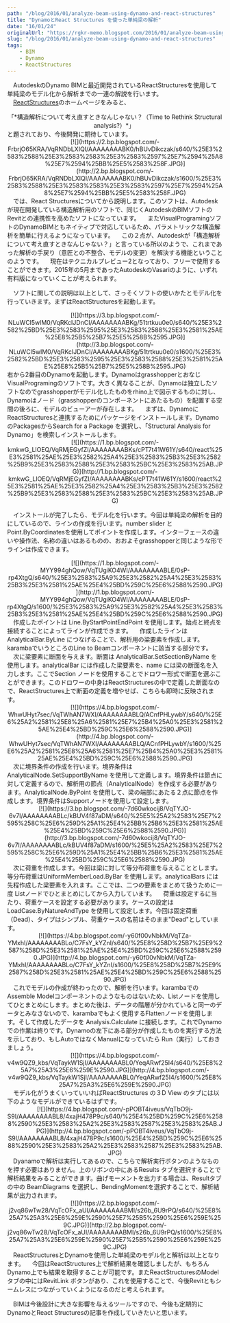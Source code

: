 ```yaml
---
path: "/blog/2016/01/analyze-beam-using-dynamo-and-react-structures"
title: "DynamoとReact Structures を使った単純梁の解析"
date: "16/01/24"
originalUrl: "https://rgkr-memo.blogspot.com/2016/01/analyze-beam-using-dynamo-and-react-structures.html"
slug: "/blog/2016/01/analyze-beam-using-dynamo-and-react-structures"
tags:
    - BIM
    - Dynamo
    - ReactStructures
---
```

　AutodeskのDynamo BIMと最近開発されているReactStructuresを使用して単純梁のモデル化から解析までの一連の解説を行います。  
　[ReactStructures](http://react.autodesk.com/)のホームページをみると、  

<div style="text-align: center;">「*構造解析について考え直すときなんじゃない？（Time to Rethink Structural analysis?）*」 </div><div style="text-align: center;">  
</div>と題されており、今後開発に期待しています。  

<div class="separator" style="clear: both; text-align: center;"></div><div class="separator" style="clear: both; text-align: center;">[![](https://2.bp.blogspot.com/-FrbrjO65KRA/VqRNDbLXIQI/AAAAAAAABK0/hBUvDikczak/s640/%25E3%2583%2588%25E3%2583%2583%25E3%2583%2597%25E7%2594%25A8%25E7%2594%25BB%25E5%2583%258F.JPG)](http://2.bp.blogspot.com/-FrbrjO65KRA/VqRNDbLXIQI/AAAAAAAABK0/hBUvDikczak/s1600/%25E3%2583%2588%25E3%2583%2583%25E3%2583%2597%25E7%2594%25A8%25E7%2594%25BB%25E5%2583%258F.JPG)</div><div style="text-align: center;">  
</div><div class="separator" style="clear: both; text-align: center;"></div><div class="separator" style="clear: both; text-align: center;"></div><div class="separator" style="clear: both; text-align: center;">  
</div>　では、React Structuresについてから説明します。このソフトは、Autodeskが現在開発している構造解析用のソフトで、同じくAutodeskのBIMソフトのRevitとの連携性を高めたソフトになっています。  
　またVisualProgramingソフトのDynamoBIMともネイティブで対応しているため、パラメトリックな構造解析を簡単に行えるようになっています。  
　この２点が、Autodeskが「構造解析について考え直すときなんじゃない？」と言っている所以のようで、これまであった解析の手戻り（意匠との不整合、モデルの変更）を解決する機能ということのようです。  
　現在はテクニカルプレビュー2となっており、フリーで使用することができます。2015年の5月まであったAutodeskのVasariのように、いずれ有料版になっていくことが考えられます。  

　ソフトに関しての説明は以上として、さっそくソフトの使いかたとモデル化を行っていきます。まずはReactStructuresを起動します。  

<div class="separator" style="clear: both; text-align: center;">[![](https://3.bp.blogspot.com/-NLuWCl5wlM0/VqRKcIJDnCI/AAAAAAAABKg/51trtkuu0e0/s640/%25E3%2582%25BD%25E3%2583%2595%25E3%2583%2588%25E3%2581%25AE%25E8%25B5%25B7%25E5%258B%2595.JPG)](http://3.bp.blogspot.com/-NLuWCl5wlM0/VqRKcIJDnCI/AAAAAAAABKg/51trtkuu0e0/s1600/%25E3%2582%25BD%25E3%2583%2595%25E3%2583%2588%25E3%2581%25AE%25E8%25B5%25B7%25E5%258B%2595.JPG)</div><div style="text-align: center;">  
</div>右から2番目のDynamoを起動します。DynamoはgrasshopperとおなじVisualProgramingのソフトです。大きく異なることが、Dynamoは独立したソフトなのでgrasshopperがモデル化したものをrhino上で図示するものに対し、Dynamoはノード（grasshopperのコンポーネントにあたるもの）を配置する空間の後ろに、モデルのビューアーが存在します。  
　まずは、DynamoにReactStructuresと連携するためにパッケージをインストールします。DynamoのPackagesからSearch for a Package を選択し、「Structural Analysis for Dynamo」を検索しインストールします。  

<div class="separator" style="clear: both; text-align: center;">[![](https://1.bp.blogspot.com/-kmkwG_LlOEQ/VqRMjEGyfZI/AAAAAAAABKs/cPT7t41W61Y/s640/react%25E3%2581%25AE%25E3%2582%25A4%25E3%2583%25B3%25E3%2582%25B9%25E3%2583%2588%25E3%2583%25BC%25E3%2583%25AB.JPG)](http://1.bp.blogspot.com/-kmkwG_LlOEQ/VqRMjEGyfZI/AAAAAAAABKs/cPT7t41W61Y/s1600/react%25E3%2581%25AE%25E3%2582%25A4%25E3%2583%25B3%25E3%2582%25B9%25E3%2583%2588%25E3%2583%25BC%25E3%2583%25AB.JPG)</div>  

　インストールが完了したら、モデル化を行います。今回は単純梁の解析を目的にしているので、ラインの作成を行います。number slider とPoint.ByCoordinatesを使用してポイントを作成します。インターフェースの違いや操作法、名称の違いはあるものの、おおよそgrasshopperと同じような形でラインは作成できます。  

<div class="separator" style="clear: both; text-align: center;">[![](https://1.bp.blogspot.com/-MYY994ghQow/VqTUgiKO4WI/AAAAAAAABLE/0sP-rp4XtgQ/s640/%25E3%2583%25A9%25E3%2582%25A4%25E3%2583%25B3%25E3%2581%25AE%25E4%25BD%259C%25E6%2588%2590.JPG)](http://1.bp.blogspot.com/-MYY994ghQow/VqTUgiKO4WI/AAAAAAAABLE/0sP-rp4XtgQ/s1600/%25E3%2583%25A9%25E3%2582%25A4%25E3%2583%25B3%25E3%2581%25AE%25E4%25BD%259C%25E6%2588%2590.JPG)</div>  
　作成したポイントは Line.ByStartPointEndPoint を使用します。始点と終点を接続することによってラインが作成できます。  
　作成したラインは AnalyticalBar.ByLine につなげることで、解析用の梁要素を作成します。karambaでいうところのLine to Beamコンポーネントに該当する部分です。  
　次に梁要素に断面を与えます。断面は AnalyticalBar.SetSectionByName を使用します。analyticalBar には作成した梁要素を、name には梁の断面名を入力します。ここでSection ノードを使用することでドロワー形式で断面を選ぶことができます。このドロワーの中身はReactStructuresの中で定義した断面なので、ReactStructures上で断面の定義を増やせば、こちらも即時に反映されます。  

<div class="separator" style="clear: both; text-align: center;">[![](https://4.bp.blogspot.com/-WhwUHyt7sec/VqTWhAN7WXI/AAAAAAAABLQ/ACnfPHLywbY/s640/%25E6%25A2%2581%25E8%25A6%2581%25E7%25B4%25A0%25E3%2581%25AE%25E4%25BD%259C%25E6%2588%2590.JPG)](http://4.bp.blogspot.com/-WhwUHyt7sec/VqTWhAN7WXI/AAAAAAAABLQ/ACnfPHLywbY/s1600/%25E6%25A2%2581%25E8%25A6%2581%25E7%25B4%25A0%25E3%2581%25AE%25E4%25BD%259C%25E6%2588%2590.JPG)</div>  
　次に境界条件の作成を行います。境界条件は AnalyticalNode.SetSupportByName を使用して定義します。境界条件は節点に対して定義するので、解析用の節点（AnalyticalNode）を作成する必要があります。AnalyticalNode.ByPoint を使用して、梁の端部にあたる２点に節点を作成します。境界条件はSupportノードを使用して設定します。  

<div class="separator" style="clear: both; text-align: center;">[![](https://3.bp.blogspot.com/-7d60wkocij8/VqTYJO-6v7I/AAAAAAAABLc/kBUV4f87aDM/s640/%25E5%25A2%2583%25E7%2595%258C%25E6%259D%25A1%25E4%25BB%25B6%25E3%2581%25AE%25E4%25BD%259C%25E6%2588%2590.JPG)](http://3.bp.blogspot.com/-7d60wkocij8/VqTYJO-6v7I/AAAAAAAABLc/kBUV4f87aDM/s1600/%25E5%25A2%2583%25E7%2595%258C%25E6%259D%25A1%25E4%25BB%25B6%25E3%2581%25AE%25E4%25BD%259C%25E6%2588%2590.JPG)</div>  
　次に荷重を作成します。今回は梁に対して等分布荷重を与えることとします。等分布荷重はUniformMemberLoad.ByBar を使用します。analyticalBars には先程作成した梁要素を入れます。ここでは、二つの要素をまとめて扱うために一度 Listノードでひとまとめにしてから入力しています。  
　荷重は設定するに当たり、荷重ケースを設定する必要があります。ケースの設定はLoadCase.ByNatureAndType を使用して設定します。今回は固定荷重（Dead）、タイプはシンプル、荷重ケースの名前はそのまま"Dead"としています。  

<div class="separator" style="clear: both; text-align: center;">[![](https://4.bp.blogspot.com/-y60f00vNbkM/VqTZa-YMxhI/AAAAAAAABLo/C7FsY_kYZnI/s640/%25E8%258D%25B7%25E9%2587%258D%25E3%2581%25AE%25E4%25BD%259C%25E6%2588%2590.JPG)](http://4.bp.blogspot.com/-y60f00vNbkM/VqTZa-YMxhI/AAAAAAAABLo/C7FsY_kYZnI/s1600/%25E8%258D%25B7%25E9%2587%258D%25E3%2581%25AE%25E4%25BD%259C%25E6%2588%2590.JPG)</div>  
　これでモデルの作成が終わったので、解析を行います。karambaでのAssemble Modelコンポーネントのようなものはないため、Listノードを使用してひとまとめにします。まとめた後は、データの階層が分かれていると同一のデータとみなさないので、karambaでもよく使用するFlattenノードを使用します。そして作成したデータを Analysis.Calculate に接続します。これでDynamoでの作業は終りです。Dynamoの左下にある部分が作成したものを実行する方法を示しており、もしAutoではなくManualになっていたら Run（実行）しておきましょう。  

<div class="separator" style="clear: both; text-align: center;">[![](https://4.bp.blogspot.com/-v4w9QZ9_kbs/VqTaykW1SjI/AAAAAAAABL0/YeqARwf25I4/s640/%25E8%25A7%25A3%25E6%259E%2590.JPG)](http://4.bp.blogspot.com/-v4w9QZ9_kbs/VqTaykW1SjI/AAAAAAAABL0/YeqARwf25I4/s1600/%25E8%25A7%25A3%25E6%259E%2590.JPG)</div>  
　モデル化がうまくいっていいればReactStructures の３D View のタブには以下のようなモデルができているはずです。  

<div class="separator" style="clear: both; text-align: center;">[![](https://4.bp.blogspot.com/-pPOBT4iveus/VqTbO9j-S9I/AAAAAAAABL8/4xajH478P9c/s640/%25E4%25BD%259C%25E6%2588%2590%25E3%2583%25A2%25E3%2583%2587%25E3%2583%25AB.JPG)](http://4.bp.blogspot.com/-pPOBT4iveus/VqTbO9j-S9I/AAAAAAAABL8/4xajH478P9c/s1600/%25E4%25BD%259C%25E6%2588%2590%25E3%2583%25A2%25E3%2583%2587%25E3%2583%25AB.JPG)</div>  
　Dyanamoで解析は実行してあるので、こちらで解析実行ボタンのようなものを押す必要はありません。上のリボンの中にあるResults タブを選択することで解析結果をみることができます。曲げモーメントを出力する場合は、Resultタブの中の BeamDiagrams を選択し、BendingMomentを選択することで、解析結果が出力されます。  

<div class="separator" style="clear: both; text-align: center;">[![](https://2.bp.blogspot.com/-j2vq86wTw28/VqTcOFx_aUI/AAAAAAAABMI/s26b_6U9rPQ/s640/%25E8%25A7%25A3%25E6%259E%2590%25E7%25B5%2590%25E6%259E%259C.JPG)](http://2.bp.blogspot.com/-j2vq86wTw28/VqTcOFx_aUI/AAAAAAAABMI/s26b_6U9rPQ/s1600/%25E8%25A7%25A3%25E6%259E%2590%25E7%25B5%2590%25E6%259E%259C.JPG)</div>  
　ReactStructuresとDynamoを使用した単純梁のモデル化と解析は以上となります。  
　今回はReactStructures上で解析結果を確認しましたが、もちろんDynamo上でも結果を取得することが可能です。またReactStructuresのModelタブの中にはRevitLink ボタンがあり、これを使用することで、今後Revitともシームレスにつながっていくようになるのだと考えられます。  

　BIMは今後設計に大きな影響を与えるツールですので、今後も定期的にDynamoとReact Structuresの記事を作成していきたいと思います。  